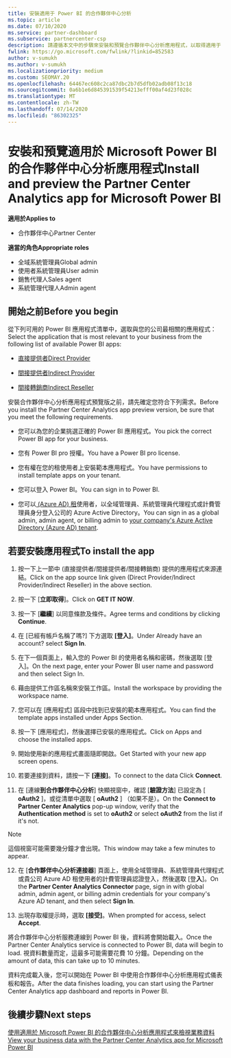 ```yaml
---
title: 安裝適用于 Power BI 的合作夥伴中心分析
ms.topic: article
ms.date: 07/10/2020
ms.service: partner-dashboard
ms.subservice: partnercenter-csp
description: 請遵循本文中的步驟來安裝和預覽合作夥伴中心分析應用程式，以取得適用于 CSP) 中的直接合作夥伴 Power BI (。
fwlink: https://go.microsoft.com/fwlink/?linkid=852583
author: v-sumukh
ms.author: v-sumukh
ms.localizationpriority: medium
ms.custom: SEOMAY.20
ms.openlocfilehash: 64467ec608c2ca87dbc2b7d5dfb02adb08f13c18
ms.sourcegitcommit: 0a6b1e6d845391539f54213efff00af4d23f028c
ms.translationtype: MT
ms.contentlocale: zh-TW
ms.lasthandoff: 07/14/2020
ms.locfileid: "86302325"
---
```

# <a name="install-and-preview-the-partner-center-analytics-app-for-microsoft-power-bi"></a><span data-ttu-id="102ec-103">安裝和預覽適用於 Microsoft Power BI 的合作夥伴中心分析應用程式</span><span class="sxs-lookup"><span data-stu-id="102ec-103">Install and preview the Partner Center Analytics app for Microsoft Power BI</span></span>

<span data-ttu-id="102ec-104">**適用於**</span><span class="sxs-lookup"><span data-stu-id="102ec-104">**Applies to**</span></span>

- <span data-ttu-id="102ec-105">合作夥伴中心</span><span class="sxs-lookup"><span data-stu-id="102ec-105">Partner Center</span></span>

<span data-ttu-id="102ec-106">**適當的角色**</span><span class="sxs-lookup"><span data-stu-id="102ec-106">**Appropriate roles**</span></span>
-   <span data-ttu-id="102ec-107">全域系統管理員</span><span class="sxs-lookup"><span data-stu-id="102ec-107">Global admin</span></span>
-   <span data-ttu-id="102ec-108">使用者系統管理員</span><span class="sxs-lookup"><span data-stu-id="102ec-108">User admin</span></span>
-   <span data-ttu-id="102ec-109">銷售代理人</span><span class="sxs-lookup"><span data-stu-id="102ec-109">Sales agent</span></span>
-   <span data-ttu-id="102ec-110">系統管理代理人</span><span class="sxs-lookup"><span data-stu-id="102ec-110">Admin agent</span></span>

## <a name="before-you-begin"></a><span data-ttu-id="102ec-111">開始之前</span><span class="sxs-lookup"><span data-stu-id="102ec-111">Before you begin</span></span>

<span data-ttu-id="102ec-112">從下列可用的 Power BI 應用程式清單中，選取與您的公司最相關的應用程式：</span><span class="sxs-lookup"><span data-stu-id="102ec-112">Select the application that is most relevant to your business from the following list of available Power BI apps:</span></span>
- [<span data-ttu-id="102ec-113">直接提供者</span><span class="sxs-lookup"><span data-stu-id="102ec-113">Direct Provider</span></span>](https://appsource.microsoft.com/product/power-bi/partnercenteranalytics.direct_provider_partner_analytics)

- [<span data-ttu-id="102ec-114">間接提供者</span><span class="sxs-lookup"><span data-stu-id="102ec-114">Indirect Provider</span></span>](https://appsource.microsoft.com/product/power-bi/partnercenteranalytics.indirect_provider_partner_analytics)

- [<span data-ttu-id="102ec-115">間接轉銷商</span><span class="sxs-lookup"><span data-stu-id="102ec-115">Indirect Reseller</span></span>](https://appsource.microsoft.com/product/power-bi/partnercenteranalytics.indirect_reseller_partner_analytics)

<span data-ttu-id="102ec-116">安裝合作夥伴中心分析應用程式預覽版之前，請先確定您符合下列需求。</span><span class="sxs-lookup"><span data-stu-id="102ec-116">Before you install the Partner Center Analytics app preview version, be sure that you meet the following requirements.</span></span>

- <span data-ttu-id="102ec-117">您可以為您的企業挑選正確的 Power BI 應用程式。</span><span class="sxs-lookup"><span data-stu-id="102ec-117">You pick the correct Power BI app for your business.</span></span>

- <span data-ttu-id="102ec-118">您有 Power BI pro 授權。</span><span class="sxs-lookup"><span data-stu-id="102ec-118">You have a Power BI pro license.</span></span>

- <span data-ttu-id="102ec-119">您有權在您的租使用者上安裝範本應用程式。</span><span class="sxs-lookup"><span data-stu-id="102ec-119">You have permissions to install template apps on your tenant.</span></span>

- <span data-ttu-id="102ec-120">您可以登入 Power BI。</span><span class="sxs-lookup"><span data-stu-id="102ec-120">You can sign in to Power BI.</span></span>

- <span data-ttu-id="102ec-121">您可以[ (Azure AD) 租](azure-active-directory-tenants-and-partner-center.md)使用者，以全域管理員、系統管理員代理程式或計費管理員身分登入公司的 Azure Active Directory。</span><span class="sxs-lookup"><span data-stu-id="102ec-121">You can sign in as a global admin, admin agent, or billing admin to [your company's Azure Active Directory (Azure AD) tenant](azure-active-directory-tenants-and-partner-center.md).</span></span>

## <a name="to-install-the-app"></a><span data-ttu-id="102ec-122">若要安裝應用程式</span><span class="sxs-lookup"><span data-stu-id="102ec-122">To install the app</span></span>

1. <span data-ttu-id="102ec-123">按一下上一節中 (直接提供者/間接提供者/間接轉銷商) 提供的應用程式來源連結。</span><span class="sxs-lookup"><span data-stu-id="102ec-123">Click on the app source link given (Direct Provider/Indirect Provider/Indirect Reseller) in the above section.</span></span>

2. <span data-ttu-id="102ec-124">按一下 [**立即取得**]。</span><span class="sxs-lookup"><span data-stu-id="102ec-124">Click on **GET IT NOW**.</span></span> 

3. <span data-ttu-id="102ec-125">按一下 [**繼續**] 以同意條款及條件。</span><span class="sxs-lookup"><span data-stu-id="102ec-125">Agree terms and conditions by clicking **Continue**.</span></span>

4. <span data-ttu-id="102ec-126">在 \[已經有帳戶名稱了嗎?\] 下方選取 **\[登入\]**。</span><span class="sxs-lookup"><span data-stu-id="102ec-126">Under Already have an account? select **Sign In**.</span></span>

5. <span data-ttu-id="102ec-127">在下一個頁面上，輸入您的 Power BI 的使用者名稱和密碼，然後選取 \[登入\]。</span><span class="sxs-lookup"><span data-stu-id="102ec-127">On the next page, enter your Power BI user name and password and then select Sign In.</span></span>

6. <span data-ttu-id="102ec-128">藉由提供工作區名稱來安裝工作區。</span><span class="sxs-lookup"><span data-stu-id="102ec-128">Install the workspace by providing the workspace name.</span></span>

7. <span data-ttu-id="102ec-129">您可以在 [應用程式] 區段中找到已安裝的範本應用程式。</span><span class="sxs-lookup"><span data-stu-id="102ec-129">You can find the template apps installed under Apps Section.</span></span>

8. <span data-ttu-id="102ec-130">按一下 [應用程式]，然後選擇已安裝的應用程式。</span><span class="sxs-lookup"><span data-stu-id="102ec-130">Click on Apps and choose the installed apps.</span></span>

9. <span data-ttu-id="102ec-131">開始使用新的應用程式畫面隨即開啟。</span><span class="sxs-lookup"><span data-stu-id="102ec-131">Get Started with your new app screen opens.</span></span>

10. <span data-ttu-id="102ec-132">若要連接到資料，請按一下 **[連接]**。</span><span class="sxs-lookup"><span data-stu-id="102ec-132">To connect to the data Click **Connect**.</span></span>

11. <span data-ttu-id="102ec-133">在 [連線**到合作夥伴中心分析**] 快顯視窗中，確認 [**驗證方法**] 已設定為 [ **oAuth2** ]，或從清單中選取 [ **oAuth2** ] （如果不是）。</span><span class="sxs-lookup"><span data-stu-id="102ec-133">On the **Connect to Partner Center Analytics** pop-up window, verify that the **Authentication method** is set to **oAuth2** or select **oAuth2** from the list if it's not.</span></span> 

> [!NOTE]  
>  <span data-ttu-id="102ec-134">這個視窗可能需要幾分鐘才會出現。</span><span class="sxs-lookup"><span data-stu-id="102ec-134">This window may take a few minutes to appear.</span></span>

12. <span data-ttu-id="102ec-135">在 [**合作夥伴中心分析連接器**] 頁面上，使用全域管理員、系統管理員代理程式或貴公司 Azure AD 租使用者的計費管理員認證登入，然後選取 [登**入**]。</span><span class="sxs-lookup"><span data-stu-id="102ec-135">On the **Partner Center Analytics Connector** page, sign in with global admin, admin agent, or billing admin credentials for your company's Azure AD tenant, and then select **Sign In**.</span></span>
 
13. <span data-ttu-id="102ec-136">出現存取權提示時，選取 **\[接受\]**。</span><span class="sxs-lookup"><span data-stu-id="102ec-136">When prompted for access, select **Accept**.</span></span> 

<span data-ttu-id="102ec-137">將合作夥伴中心分析服務連線到 Power BI 後，資料將會開始載入。</span><span class="sxs-lookup"><span data-stu-id="102ec-137">Once the Partner Center Analytics service is connected to Power BI, data will begin to load.</span></span> <span data-ttu-id="102ec-138">視資料數量而定，這最多可能需要花費 10 分鐘。</span><span class="sxs-lookup"><span data-stu-id="102ec-138">Depending on the amount of data, this can take up to 10 minutes.</span></span> 

<span data-ttu-id="102ec-139">資料完成載入後，您可以開始在 Power BI 中使用合作夥伴中心分析應用程式儀表板和報告。</span><span class="sxs-lookup"><span data-stu-id="102ec-139">After the data finishes loading, you can start using the Partner Center Analytics app dashboard and reports in Power BI.</span></span>

## <a name="next-steps"></a><span data-ttu-id="102ec-140">後續步驟</span><span class="sxs-lookup"><span data-stu-id="102ec-140">Next steps</span></span>

[<span data-ttu-id="102ec-141">使用適用於 Microsoft Power BI 的合作夥伴中心分析應用程式來檢視業務資料</span><span class="sxs-lookup"><span data-stu-id="102ec-141">View your business data with the Partner Center Analytics app for Microsoft Power BI</span></span>](power-bi-app-for-direct-partners-use.md)
